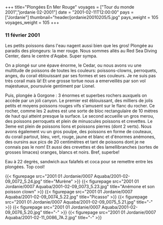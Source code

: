+++
title="Plongées En Mer Rouge"
voyages = ["Tour du monde 2001","jordanie 02-2001"]
date = "2001-02-11T12:00:00"
pays = ["Jordanie"]
thumbnail="header/jordanie20010205/5.jpg"
pays_weight = 105
voyages_weight = 105
+++
### 11 février 2001

Les petits poissons dans l'eau nagent aussi bien que les
gros! Plongée au paradis des plongeurs: la mer rouge. Nous
sommes allés au Red Sea Diving Center, dans le centre d'Aqabe.
Super sympa. 

On a plongé sur une épave énorme, le Cedar, ou nous avons
vu une multitude de poissons de toutes les couleurs: poissons-clowns,
perroquets, anges, du corail éblouissant par ses formes et
ses couleurs. Je ne suis pas très corail mais là! Et une grosse
tortue nous a emerveillés par son vol majestueux, poursuivie
gentiment par Lionel. 

Puis, plongée à Gorgone : 3 énormes et superbes rochers auxquels
on accède par un joli canyon. Le premier est éblouissant,
des milliers de jolis petits et moyens poissons rouges vifs
s'amusent sur le flanc du rocher. Ce rocher, comme les 2 autres
est une sorte de bloc rectangulaire de 10 mètres de haut qui
atteint presque la surface. Le second accueille un gros merou,
des poissons perroquets et plein de minuscules poissons et
crevettes. Le 3eme est plein de poissons lions et poissons
pierres (dont 2 verts). Nous avons également vu un gros poulpe,
des poissons en forme de couteaux, du corail partout, bleu,
vert, rouge, jaune et blanc et d'énormes anémones, des oursins
aux pics de 20 centimètres et tant de poissons dont je ne
connais pas le nom! Et aussi des crevettes et des lamellibranches
(sortes de grosses limaces) oranges, blancs et noirs. Bref,
superbe! 

Eau à 22 degrès, sandwich aux falafels et coca pour se remettre
entre les plongées. Top cool! 


<div id="TOTO">{{< figurepage src="2001 01 Jordanie/0007 Aquaba/2001-02-09_0072_5.24.jpg" title="Murène"  >}}
{{< figurepage src="2001 01 Jordanie/0007 Aquaba/2001-02-09_0073_5.23.jpg" title="Anémone et son poisson clown"  >}}
{{< figurepage src="2001 01 Jordanie/0007 Aquaba/2001-02-09_0074_5.22.jpg" title="Picasso"  >}}
{{< figurepage src="2001 01 Jordanie/0007 Aquaba/2001-02-09_0075_5.21.jpg" title="-"  >}}
{{< figurepage src="2001 01 Jordanie/0007 Aquaba/2001-02-09_0076_5.20.jpg" title="-"  >}}
{{< figurepage src="2001 01 Jordanie/0007 Aquaba/2001-02-11_0086_7A.2.jpg" title="-"  >}}
</DIV>

